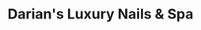 ---
title: "Darian's Luxury Nails & Spa"
url: /peoria/darians-luxury-nails-und-spa/
shop: Kosmetik
---